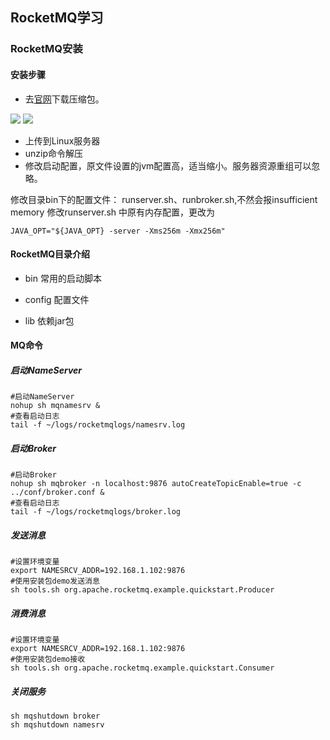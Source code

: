 ## RocketMQ学习

### RocketMQ安装

#### 安装步骤

- 去[官网](https://rocketmq.apache.org/)下载压缩包。

<img src="/picture/rocketMq/officalWebsite.jpg">

<img src='/picture/rocketmq/download.jpg'>

- 上传到Linux服务器
- unzip命令解压
- 修改启动配置，原文件设置的jvm配置高，适当缩小。服务器资源重组可以忽略。

修改目录bin下的配置文件： runserver.sh、runbroker.sh,不然会报insufficient memory
修改runserver.sh 中原有内存配置，更改为

```shell
JAVA_OPT="${JAVA_OPT} -server -Xms256m -Xmx256m"
```

#### RocketMQ目录介绍

- bin   常用的启动脚本
- config  配置文件


- lib  依赖jar包

#### MQ命令

##### 启动NameServer

```shell
#启动NameServer
nohup sh mqnamesrv &
#查看启动日志
tail -f ~/logs/rocketmqlogs/namesrv.log
```

##### 启动Broker

```shell
#启动Broker
nohup sh mqbroker -n localhost:9876 autoCreateTopicEnable=true -c ../conf/broker.conf &
#查看启动日志
tail -f ~/logs/rocketmqlogs/broker.log 
```

##### 发送消息

```shell
#设置环境变量
export NAMESRCV_ADDR=192.168.1.102:9876
#使用安装包demo发送消息
sh tools.sh org.apache.rocketmq.example.quickstart.Producer
```

##### 消费消息

```shell
#设置环境变量
export NAMESRCV_ADDR=192.168.1.102:9876
#使用安装包demo接收
sh tools.sh org.apache.rocketmq.example.quickstart.Consumer
```

##### 关闭服务

```shell
sh mqshutdown broker
sh mqshutdown namesrv
```

